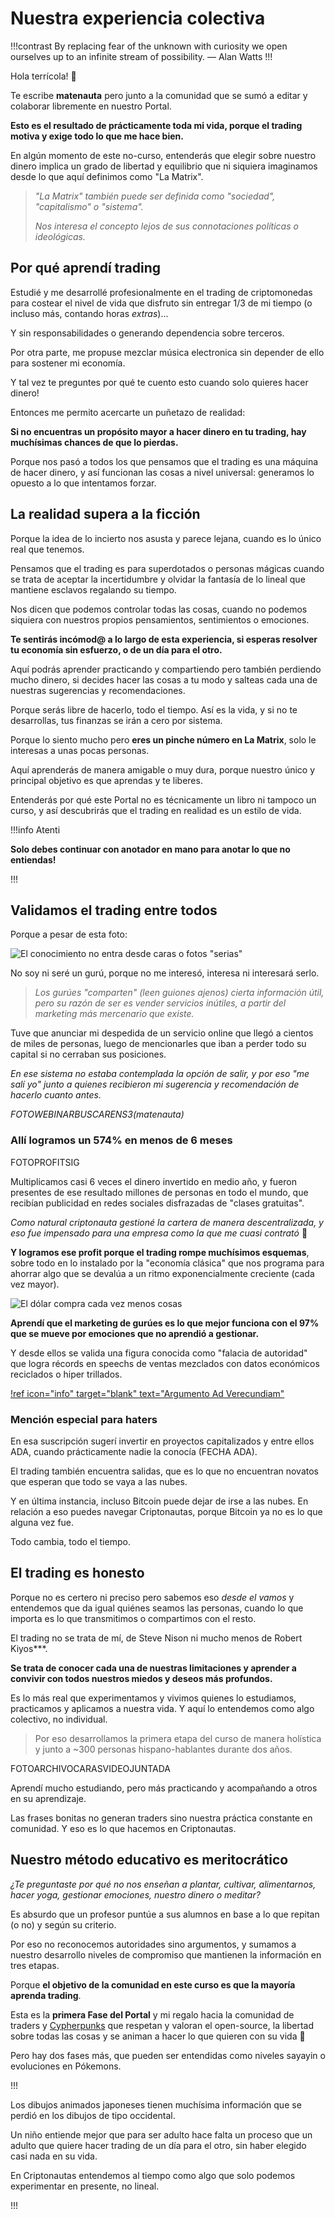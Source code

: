 # Nuestra experiencia colectiva

!!!contrast By replacing fear of the unknown with curiosity we open ourselves up to an infinite stream of possibility. — Alan Watts !!!

Hola terrícola! 👋

Te escribe **matenauta** pero junto a la comunidad que se sumó a editar y colaborar libremente en nuestro Portal.

**Esto es el resultado de prácticamente toda mi vida, porque el trading motiva y exige todo lo que me hace bien.**

En algún momento de este no-curso, entenderás que elegir sobre nuestro dinero implica un grado de libertad y equilibrio que ni siquiera imaginamos desde lo que aquí definimos como "La Matrix".

> _"La Matrix" también puede ser definida como "sociedad", "capitalismo" o "sistema"._
>
> _Nos interesa el concepto lejos de sus connotaciones políticas o ideológicas._

## Por qué aprendí trading

Estudié y me desarrollé profesionalmente en el trading de criptomonedas para costear el nivel de vida que disfruto sin entregar 1/3 de mi tiempo (o incluso más, contando horas _extras_)...

Y sin responsabilidades o generando dependencia sobre terceros.

Por otra parte, me propuse mezclar música electronica sin depender de ello para sostener mi economía.

Y tal vez te preguntes por qué te cuento esto cuando solo quieres hacer dinero!

Entonces me permito acercarte un puñetazo de realidad:

**Si no encuentras un propósito mayor a hacer dinero en tu trading, hay muchísimas chances de que lo pierdas.**

Porque nos pasó a todos los que pensamos que el trading es una máquina de hacer dinero, y así funcionan las cosas a nivel universal: generamos lo opuesto a lo que intentamos forzar.

## La realidad supera a la ficción

Porque la idea de lo incierto nos asusta y parece lejana, cuando es lo único real que tenemos.

Pensamos que el trading es para superdotados o personas mágicas cuando se trata de aceptar la incertidumbre y olvidar la fantasía de lo lineal que mantiene esclavos regalando su tiempo.

Nos dicen que podemos controlar todas las cosas, cuando no podemos siquiera con nuestros propios pensamientos, sentimientos o emociones.

**Te sentirás incómod@ a lo largo de esta experiencia, si esperas resolver tu economía sin esfuerzo, o de un día para el otro.**

Aquí podrás aprender practicando y compartiendo pero también perdiendo mucho dinero, si decides hacer las cosas a tu modo y salteas cada una de nuestras sugerencias y recomendaciones.

Porque serás libre de hacerlo, todo el tiempo. Así es la vida, y si no te desarrollas, tus finanzas se irán a cero por sistema.

Porque lo siento mucho pero **eres un pinche número en La Matrix**, solo le interesas a unas pocas personas.

Aquí aprenderás de manera amigable o muy dura, porque nuestro único y principal objetivo es que aprendas y te liberes.

Entenderás por qué este Portal no es técnicamente un libro ni tampoco un curso, y así descubrirás que el trading en realidad es un estilo de vida.

!!!info Atenti

**Solo debes continuar con anotador en mano para anotar lo que no entiendas!**

!!!

## **Validamos el trading entre todos**

Porque a pesar de esta foto:

![El conocimiento no entra desde caras o fotos "serias"](https://user-images.githubusercontent.com/98671738/212181424-d06ee8b0-be76-40e9-bb4e-8074f348b44e.png)

No soy ni seré un gurú, porque no me interesó, interesa ni interesará serlo.

> _Los gurúes "comparten" (leen guiones ajenos) cierta información útil, pero su razón de ser es vender servicios inútiles, a partir del marketing más mercenario que existe._

Tuve que anunciar mi despedida de un servicio online que llegó a cientos de miles de personas, luego de mencionarles que iban a perder todo su capital si no cerraban sus posiciones.

_En ese sistema no estaba contemplada la opción de salir, y por eso "me salí yo" junto a quienes recibieron mi sugerencia y recomendación de hacerlo cuanto antes._

_FOTOWEBINARBUSCARENS3(matenauta)_

### Allí logramos un 574% en menos de 6 meses

FOTOPROFITSIG

Multiplicamos casi 6 veces el dinero invertido en medio año, y fueron presentes de ese resultado millones de personas en todo el mundo, que recibían publicidad en redes sociales disfrazadas de "clases gratuitas".

_Como natural criptonauta gestioné la cartera de manera descentralizada, y eso fue impensado para una empresa como la que me cuasi contrató_ 😬

**Y logramos ese profit porque el trading rompe muchísimos esquemas**, sobre todo en lo instalado por la "economía clásica" que nos programa para ahorrar algo que se devalúa a un ritmo exponencialmente creciente (cada vez mayor).

![El dólar compra cada vez menos cosas](https://user-images.githubusercontent.com/98671738/210263652-4257423d-f7c0-4e1a-916a-7031bad18f05.png)

**Aprendí que el marketing de gurúes es lo que mejor funciona con el 97% que se mueve por emociones que no aprendió a gestionar.**

Y desde ellos se valida una figura conocida como "falacia de autoridad" que logra récords en speechs de ventas mezclados con datos económicos reciclados o hiper trillados.

[!ref icon="info" target="blank" text="Argumento Ad Verecundiam"](\[https:/es.wikipedia.org/wiki/Argumento\_ad\_verecundiam]/)

### Mención especial para haters

En esa suscripción sugerí invertir en proyectos capitalizados y entre ellos ADA, cuando prácticamente nadie la conocía (FECHA ADA).

El trading también encuentra salidas, que es lo que no encuentran novatos que esperan que todo se vaya a las nubes.

Y en última instancia, incluso Bitcoin puede dejar de irse a las nubes. En relación a eso puedes navegar Criptonautas, porque Bitcoin ya no es lo que alguna vez fue.

Todo cambia, todo el tiempo.

## El trading es honesto

Porque no es certero ni preciso pero sabemos eso _desde el vamos_ y entendemos que da igual quiénes seamos las personas, cuando lo que importa es lo que transmitimos o compartimos con el resto.

El trading no se trata de mí, de Steve Nison ni mucho menos de Robert Kiyos\*\*\*.

**Se trata de conocer cada una de nuestras limitaciones y aprender a convivir con todos nuestros miedos y deseos más profundos.**

Es lo más real que experimentamos y vivimos quienes lo estudiamos, practicamos y aplicamos a nuestra vida. Y aquí lo entendemos como algo colectivo, no individual.

> Por eso desarrollamos la primera etapa del curso de manera holística y junto a \~300 personas hispano-hablantes durante dos años.

FOTOARCHIVOCARASVIDEOJUNTADA

Aprendí mucho estudiando, pero más practicando y acompañando a otros en su aprendizaje.

Las frases bonitas no generan traders sino nuestra práctica constante en comunidad. Y eso es lo que hacemos en Criptonautas.

## Nuestro método educativo es meritocrático

_¿Te preguntaste por qué no nos enseñan a plantar, cultivar, alimentarnos, hacer yoga, gestionar emociones, nuestro dinero o meditar?_

Es absurdo que un profesor puntúe a sus alumnos en base a lo que repitan (o no) y según su criterio.

Por eso no reconocemos autoridades sino argumentos, y sumamos a nuestro desarrollo niveles de compromiso que mantienen la información en tres etapas.

Porque **el objetivo de la comunidad en este curso es que la mayoría aprenda trading**.

Esta es la **primera Fase del Portal** y mi regalo hacia la comunidad de traders y [Cypherpunks](https://en.wikipedia.org/wiki/Cypherpunk) que respetan y valoran el open-source, la libertad sobre todas las cosas y se animan a hacer lo que quieren con su vida 👊

Pero hay dos fases más, que pueden ser entendidas como niveles sayayin o evoluciones en Pókemons.

!!!

Los dibujos animados japoneses tienen muchísima información que se perdió en los dibujos de tipo occidental.

Un niño entiende mejor que para ser adulto hace falta un proceso que un adulto que quiere hacer trading de un día para el otro, sin haber elegido casi nada en su vida.

En Criptonautas entendemos al tiempo como algo que solo podemos experimentar en presente, no lineal.

!!!
